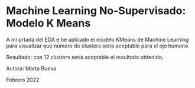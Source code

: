 # Machine Learning No-Supervisado: Modelo K Means
A mi prtada del EDA e he aplicado el modelo KMeans de Machine Learning para visualizar que número de clusters sería aceptable para el ojo humano.

Resultado: con 12 clusters sería aceptable el resultado obtenido.

Autora: Marta Buesa

Febrero 2022
